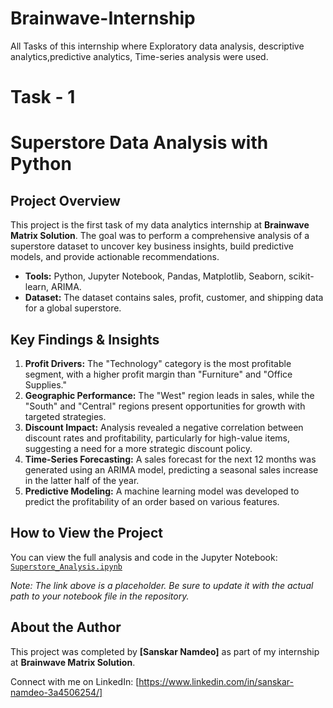 # Brainwave-Internship
All Tasks of this internship where Exploratory data analysis, descriptive analytics,predictive analytics, Time-series analysis were used.

# Task - 1
# Superstore Data Analysis with Python

## Project Overview

This project is the first task of my data analytics internship at **Brainwave Matrix Solution**. The goal was to perform a comprehensive analysis of a superstore dataset to uncover key business insights, build predictive models, and provide actionable recommendations.

- **Tools:** Python, Jupyter Notebook, Pandas, Matplotlib, Seaborn, scikit-learn, ARIMA.
- **Dataset:** The dataset contains sales, profit, customer, and shipping data for a global superstore.

## Key Findings & Insights

1.  **Profit Drivers:** The "Technology" category is the most profitable segment, with a higher profit margin than "Furniture" and "Office Supplies."
2.  **Geographic Performance:** The "West" region leads in sales, while the "South" and "Central" regions present opportunities for growth with targeted strategies.
3.  **Discount Impact:** Analysis revealed a negative correlation between discount rates and profitability, particularly for high-value items, suggesting a need for a more strategic discount policy.
4.  **Time-Series Forecasting:** A sales forecast for the next 12 months was generated using an ARIMA model, predicting a seasonal sales increase in the latter half of the year.
5.  **Predictive Modeling:** A machine learning model was developed to predict the profitability of an order based on various features.

## How to View the Project

You can view the full analysis and code in the Jupyter Notebook: [`Superstore_Analysis.ipynb`](https://github.com/Sanskarnamdeo801/Brainwave-internship/Superstore_Analysis.ipynb)

*Note: The link above is a placeholder. Be sure to update it with the actual path to your notebook file in the repository.*

## About the Author

This project was completed by **[Sanskar Namdeo]** as part of my internship at **Brainwave Matrix Solution**.

Connect with me on LinkedIn: [https://www.linkedin.com/in/sanskar-namdeo-3a4506254/]
